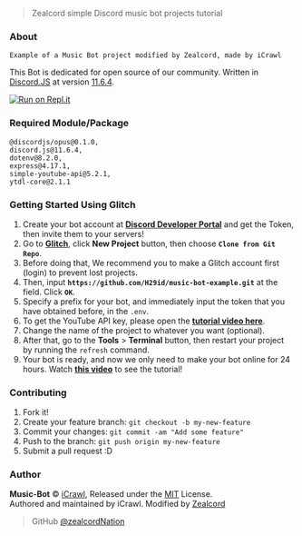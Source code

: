 > Zealcord simple Discord music bot projects tutorial

### About
```
Example of a Music Bot project modified by Zealcord, made by iCrawl
```
This Bot is dedicated for open source of our community. Written in [Discord.JS](https://discord.js.org/#/) at version [11.6.4](https://discord.js.org/#/docs/main/stable/general/welcome).

[![Run on Repl.it](https://repl.it/badge/github/H29id/music-bot-example)](https://repl.it/github/H29id/music-bot-example)

### Required Module/Package
```
@discordjs/opus@0.1.0,
discord.js@11.6.4,
dotenv@8.2.0,
express@4.17.1,
simple-youtube-api@5.2.1,
ytdl-core@2.1.1
```

### Getting Started Using Glitch

1.  Create your bot account at **[Discord Developer Portal](https://discordapp.com/developers)** and get the Token, then invite them to your servers!
2.  Go to **[Glitch](https://glitch.com)**, click **New Project** button, then choose **`Clone from Git Repo`**.
3.  Before doing that, We recommend you to make a Glitch account first (login) to prevent lost projects.
4.  Then, input **`https://github.com/H29id/music-bot-example.git`** at the field. Click **`OK`**.
5.  Specify a prefix for your bot, and immediately input the token that you have obtained before, in the `.env`.
6.  To get the YouTube API key, please open the **[tutorial video here](https://youtu.be/3jZ5vnv-LZc?t=7)**.
7.  Change the name of the project to whatever you want (optional).
8.  After that, go to the **Tools** > **Terminal** button, then restart your project by running the `refresh` command.
9.  Your bot is ready, and now we only need to make your bot online for 24 hours. Watch **[this video](https://youtu.be/-5ptk-Klfcw?t=69)** to see the tutorial!

### Contributing

1.  Fork it!
2.  Create your feature branch: `git checkout -b my-new-feature`
3.  Commit your changes: `git commit -am "Add some feature"`
4.  Push to the branch: `git push origin my-new-feature`
5.  Submit a pull request :D

### Author

**Music-Bot** © [iCrawl](https://github.com/iCrawl), Released under the [MIT](https://github.com/zealcordNation/music-bot-example/blob/master/LICENSE.md) License.<br>
Authored and maintained by iCrawl. Modified by [Zealcord](https://github.com/zealcordNation)

> GitHub [@zealcordNation](https://github.com/zealcordNation)
